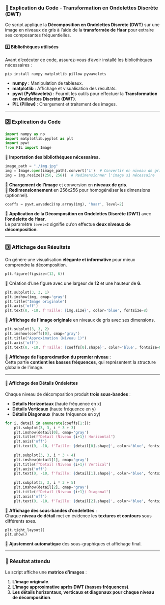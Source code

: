 ### **📌 Explication du Code - Transformation en Ondelettes Discrète (DWT)**

Ce script applique la **Décomposition en Ondelettes Discrète (DWT)** sur une image en niveaux de gris à l’aide de la **transformée de Haar** pour extraire ses composantes fréquentielles.

#### **1️⃣ Bibliothèques utilisées**

Avant d’exécuter ce code, assurez-vous d’avoir installé les bibliothèques nécessaires :

```bash
pip install numpy matplotlib pillow pywavelets
```

- **numpy** : Manipulation de tableaux.
- **matplotlib** : Affichage et visualisation des résultats.
- **pywt (PyWavelets)** : Fournit les outils pour effectuer la **Transformation en Ondelettes Discrète (DWT)**.
- **PIL (Pillow)** : Chargement et traitement des images.

---

### **2️⃣ Explication du Code**

```python
import numpy as np
import matplotlib.pyplot as plt
import pywt
from PIL import Image
```

📌 **Importation des bibliothèques nécessaires.**

```python
image_path = "./img.jpg"
img = Image.open(image_path).convert('L')  # Convertir en niveau de gris
img = img.resize((256, 256))  # Redimensionner l'image si nécessaire
```

📌 **Chargement de l’image** et conversion en **niveaux de gris**.  
📌 **Redimensionnement** en 256x256 pour homogénéiser les dimensions (optionnel).

```python
coeffs = pywt.wavedec2(np.array(img), 'haar', level=2)
```

📌 **Application de la Décomposition en Ondelettes Discrète (DWT)** avec **l’ondelette de Haar**.  
Le paramètre `level=2` signifie qu’on effectue **deux niveaux de décomposition**.

---

### **3️⃣ Affichage des Résultats**

On génère une visualisation **élégante et informative** pour mieux comprendre la décomposition.

```python
plt.figure(figsize=(12, 6))
```

📌 Création d’une figure avec une largeur de **12** et une hauteur de **6**.

```python
plt.subplot(3, 3, 1)
plt.imshow(img, cmap='gray')
plt.title("Image originale")
plt.axis('off')
plt.text(0, -10, f'Taille: {img.size}', color='blue', fontsize=8)
```

📌 **Affichage de l’image originale** en niveaux de gris avec ses dimensions.

```python
plt.subplot(3, 3, 2)
plt.imshow(coeffs[0], cmap='gray')
plt.title("Approximation (Niveau 1)")
plt.axis('off')
plt.text(0, -10, f'Taille: {coeffs[0].shape}', color='blue', fontsize=8)
```

📌 **Affichage de l’approximation du premier niveau** :  
Cette partie **contient les basses fréquences**, qui représentent la structure globale de l’image.

---

#### **🔹 Affichage des Détails Ondelettes**

Chaque niveau de décomposition produit **trois sous-bandes** :

- **Détails Horizontaux** (haute fréquence en x)
- **Détails Verticaux** (haute fréquence en y)
- **Détails Diagonaux** (haute fréquence en xy)

```python
for i, detail in enumerate(coeffs[1:]):
    plt.subplot(3, 3, i * 3 + 3)
    plt.imshow(detail[0], cmap='gray')
    plt.title(f"Detail (Niveau {i+1}) Horizontal")
    plt.axis('off')
    plt.text(0, -10, f'Taille: {detail[0].shape}', color='blue', fontsize=8)
    
    plt.subplot(3, 3, i * 3 + 4)
    plt.imshow(detail[1], cmap='gray')
    plt.title(f"Detail (Niveau {i+1}) Vertical")
    plt.axis('off')
    plt.text(0, -10, f'Taille: {detail[1].shape}', color='blue', fontsize=8)
    
    plt.subplot(3, 3, i * 3 + 5)
    plt.imshow(detail[2], cmap='gray')
    plt.title(f"Detail (Niveau {i+1}) Diagonal")
    plt.axis('off')
    plt.text(0, -10, f'Taille: {detail[2].shape}', color='blue', fontsize=8)
```

📌 **Affichage des sous-bandes d’ondelettes** :  
Chaque **niveau de détail** met en évidence les **textures et contours** sous différents axes.

```python
plt.tight_layout()
plt.show()
```

📌 **Ajustement automatique** des sous-graphiques et affichage final.

---

### **🎯 Résultat attendu**

Le script affiche une **matrice d’images** :

1. **L’image originale**.
2. **L’image approximative après DWT (basses fréquences)**.
3. **Les détails horizontaux, verticaux et diagonaux pour chaque niveau de décomposition**.